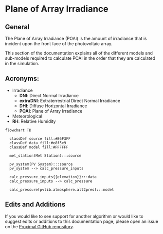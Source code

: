 # Plane of Array Irradiance

## General

The Plane of Array Irradiance (POAI) is the amount of irradiance that is incident upon the front face of the photovoltaic array.

This section of the documentation explains all of the different models and sub-models required to calculate POAI in the order that they are calculated in the simulation.

## Acronyms:
- Irradiance
  - **DNI**: Direct Normal Irradiance
  - **extraDNI**: Extraterrestrial Direct Normal Irradiance
  - **DHI**:  Diffuse Horizontal Irradiance
  - **POAI**: Plane of Array Irradiance
- Meteorological
 - **RH**: Relative Humidity

```mermaid
flowchart TD

  classDef source fill:#E6F3FF
  classDef data fill:#e8f5e9
  classDef model fill:#FFFFFF

  met_station(Met Station):::source

  pv_system(PV System):::source
  pv_system --> calc_pressure_inputs

  calc_pressure_inputs{{elevation}}:::data
  calc_pressure_inputs --> calc_pressure

  calc_pressure[pvlib.atmosphere.alt2pres]:::model

```


## Edits and Additions

If you would like to see support for another algorithm or would like to suggest edits or additions to this documentation page, please open an issue on the [Proximal GitHub repository](https://github.com/ProximalEnergy/docs-mdbook).

